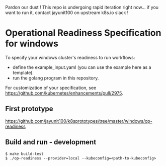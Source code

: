 Pardon our dust ! This repo is undergoing rapid iteration right now... if you want to run it, 
contact jayunit100 on upstream k8s.io slack !

# Operational Readiness Specification for windows

To specify your windows cluster's readiness to run workflows:

- define the example_input.yaml (you can use the example here as a template).
- run the golang program in this repository.

For customization of your specification, see https://github.com/kubernetes/enhancements/pull/2975. 

## First prototype

https://github.com/jayunit100/k8sprototypes/tree/master/windows/op-readiness

## Build and run - development

```
$ make build-test
$ ./op-readiness --provider=local --kubeconfig=<path-to-kubeconfig>
```